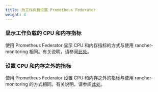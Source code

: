 ```yaml
---
title: 为工作负载设置 Prometheus Federator
weight: 4
---
```



### 显示工作负载的 CPU 和内存指标

使用 Prometheus Federator 显示 CPU 和内存指标的方式与使用 rancher-monitoring 相同。有关说明，请参阅[此处](../set-up-monitoring-for-workloads.md#显示工作负载的-cpu-和内存指标)。

### 设置 CPU 和内存之外的指标

使用 Prometheus Federator 设置 CPU 和内存之外的指标与使用 rancher-monitoring 的方式相同。有关说明，请参阅[此处](../set-up-monitoring-for-workloads.md#设置-cpu-和内存之外的指标)。

<!-- ### Custom Metrics -->

